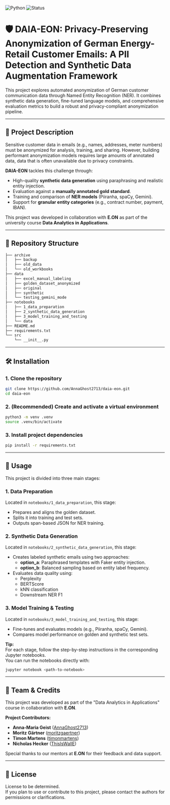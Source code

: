 ![Python](https://img.shields.io/badge/python-3.9%2B-blue.svg)
![Status](https://img.shields.io/badge/status-research-brightgreen)

# 🛡️ DAIA-EON: Privacy-Preserving Anonymization of German Energy-Retail Customer Emails: A PII Detection and Synthetic Data Augmentation Framework

This project explores automated anonymization of German customer communication data through Named Entity Recognition (NER). It combines synthetic data generation, fine-tuned language models, and comprehensive evaluation metrics to build a robust and privacy-compliant anonymization pipeline.

---

## 📘 Project Description

Sensitive customer data in emails (e.g., names, addresses, meter numbers) must be anonymized for analysis, training, and sharing. However, building performant anonymization models requires large amounts of annotated data, data that is often unavailable due to privacy constraints.

**DAIA-EON** tackles this challenge through:
- High-quality **synthetic data generation** using paraphrasing and realistic entity injection.
- Evaluation against a **manually annotated gold standard**.
- Training and comparison of **NER models** (Piiranha, spaCy, Gemini).
- Support for **granular entity categories** (e.g., contract number, payment, IBAN).

This project was developed in collaboration with **E.ON** as part of the university course **Data Analytics in Applications**.

---

## 📂 Repository Structure

```bash
├── archive
│   ├── backup
│   ├── old_data
│   └── old_workbooks
├── data
│   ├── excel_manual_labeling
│   ├── golden_dataset_anonymized
│   ├── original
│   ├── synthetic
│   └── testing_gemini_mode
├── notebooks
│   ├── 1_data_preparation
│   ├── 2_synthetic_data_generation
│   ├── 3_model_training_and_testing
│   └── data
├── README.md
├── requirements.txt
└── src
    └── __init__.py
```

---

## 🛠️ Installation

### 1. Clone the repository

```bash
git clone https://github.com/AnnaGhost2713/daia-eon.git
cd daia-eon
```

### 2. (Recommended) Create and activate a virtual environment
```bash
python3 -m venv .venv
source .venv/bin/activate
```

### 3. Install project dependencies
```bash
pip install -r requirements.txt
```

---

## 🚀 Usage

This project is divided into three main stages:

### 1. Data Preparation

Located in `notebooks/1_data_preparation`, this stage:

- Prepares and aligns the golden dataset.
- Splits it into training and test sets.
- Outputs span-based JSON for NER training.

### 2. Synthetic Data Generation

Located in `notebooks/2_synthetic_data_generation`, this stage:

- Creates labeled synthetic emails using two approaches:
  - **option_a**: Paraphrased templates with Faker entity injection.
  - **option_b**: Balanced sampling based on entity label frequency.
- Evaluates data quality using:
  - Perplexity
  - BERTScore
  - kNN classification
  - Downstream NER F1

### 3. Model Training & Testing

Located in `notebooks/3_model_training_and_testing`, this stage:

- Fine-tunes and evaluates models (e.g., Piiranha, spaCy, Gemini).
- Compares model performance on golden and synthetic test sets.


**Tip:**  
For each stage, follow the step-by-step instructions in the corresponding Jupyter notebooks.  
You can run the notebooks directly with:

```bash
jupyter notebook <path-to-notebook>
```
---

## 👥 Team & Credits

This project was developed as part of the "Data Analytics in Applications" course in collaboration with **E.ON**.

**Project Contributors:**
- **Anna-Maria Geist** ([AnnaGhost2713](https://github.com/AnnaGhost2713)) 
- **Moritz Gärtner** ([moritzgaertner](https://github.com/moritzgaertner)) 
- **Timon Martens** ([timonmartens](https://https://github.com/timonmartens)) 
- **Nicholas Hecker** ([ThisIsWallE](https://github.com/ThisIsWallE)) 

Special thanks to our mentors at **E.ON** for their feedback and data support.

---

## 📄 License

License to be determined.  
If you plan to use or contribute to this project, please contact the authors for permissions or clarifications.
